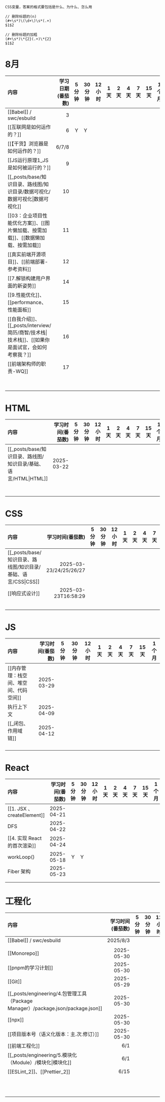 ```
CSS变量，答案的格式要包括是什么、为什么、怎么用

// 删除标题的(n)
(#+\s*)\(\d+\)\s*(.+)
$1$2

// 删除标题的加粗
(#+\s*)\*{2}(.+)\*{2}
$1$2
```


# 8月

| 内容                                                               | 学习日期(番茄数) | 5 分钟 | 30 分钟 | 12 小时 | 1 天 | 2 天 | 4 天 | 7 天 | 15 天 | 1 个月 |
| :--------------------------------------------------------------- | --------: | :--: | ----- | ----- | --- | --- | --- | --- | ---- | ---- |
| [[Babel]] / swc/esbuild                                          |         3 |      |       |       |     |     |     |     |      |      |
| [[互联网是如何运作的？]]                                                   |         6 |  Y   | Y     |       |     |     |     |     |      |      |
| [[【干货】浏览器是如何运作的？]]                                               |     6/7/8 |      |       |       |     |     |     |     |      |      |
| [[JS运行原理1_JS是如何被运行的？]]                                           |         9 |      |       |       |     |     |     |     |      |      |
| [[_posts/base/知识目录、路线图/知识目录/数据可视化/数据可视化\|数据可视化]]                 |        10 |      |       |       |     |     |     |     |      |      |
| [[03：企业项目性能优化方案]]、[[图片懒加载、按需加载]]、[[数据懒加载、按需加载]]                  |        11 |      |       |       |     |     |     |     |      |      |
| [[真实前端开源项目]]、[[前端部署-参考资料]]                                       |        12 |      |       |       |     |     |     |     |      |      |
| [[7.解锁构建用户界面的新姿势]]                                               |        14 |      |       |       |     |     |     |     |      |      |
| [[9.性能优化]]、[[performance、性能面板]]                                  |        15 |      |       |       |     |     |     |     |      |      |
| [[自我介绍]]、[[_posts/interview/简历/商智/技术栈\|技术栈]]、[[如果你是面试官，会如何考察我？]] |        16 |      |       |       |     |     |     |     |      |      |
| [[前端架构师的职责-WQ]]                                                  |        17 |      |       |       |     |     |     |     |      |      |
|                                                                  |           |      |       |       |     |     |     |     |      |      |
|                                                                  |           |      |       |       |     |     |     |     |      |      |
|                                                                  |           |      |       |       |     |     |     |     |      |      |
|                                                                  |           |      |       |       |     |     |     |     |      |      |
|                                                                  |           |      |       |       |     |     |     |     |      |      |
|                                                                  |           |      |       |       |     |     |     |     |      |      |
|                                                                  |           |      |       |       |     |     |     |     |      |      |
|                                                                  |           |      |       |       |     |     |     |     |      |      |



# HTML


| 内容                                       |  学习时间(番茄数) | 5 分钟 | 30 分钟 | 12 小时 | 1 天 | 2 天 | 4 天 | 7 天 | 15 天 | 1 个月 |
| :--------------------------------------- | ---------: | :--: | ----- | ----- | --- | --- | --- | --- | ---- | ---- |
| [[_posts/base/知识目录、路线图/知识目录/基础、语言/HTML\|HTML]] | 2025-03-22 |      |       |       |     |     |     |     |      |      |
|                                          |            |      |       |       |     |     |     |     |      |      |
|                                          |            |      |       |       |     |     |     |     |      |      |
|                                          |            |      |       |       |     |     |     |     |      |      |
|                                          |            |      |       |       |     |     |     |     |      |      |
|                                          |            |      |       |       |     |     |     |     |      |      |
|                                          |            |      |       |       |     |     |     |     |      |      |
|                                          |            |      |       |       |     |     |     |     |      |      |

# CSS 

| 内容                                     |              学习时间(番茄数) | 5 分钟 | 30 分钟 | 12 小时 | 1 天 | 2 天 | 4 天 | 7 天 | 15 天 | 1 个月 |
| :------------------------------------- | ---------------------: | :--: | ----- | ----- | --- | --- | --- | --- | ---- | ---- |
| [[_posts/base/知识目录、路线图/知识目录/基础、语言/CSS\|CSS]] | 2025-03-23/24/25/26/27 |      |       |       |     |     |     |     |      |      |
| [[响应式设计]]                              |    2025-03-23T16:58:29 |      |       |       |     |     |     |     |      |      |
|                                        |                        |      |       |       |     |     |     |     |      |      |
|                                        |                        |      |       |       |     |     |     |     |      |      |
|                                        |                        |      |       |       |     |     |     |     |      |      |
|                                        |                        |      |       |       |     |     |     |     |      |      |
|                                        |                        |      |       |       |     |     |     |     |      |      |
# JS

| 内容                    |  学习时间(番茄数) | 5 分钟 | 30 分钟 | 12 小时 | 1 天 | 2 天 | 4 天 | 7 天 | 15 天 | 1 个月 |
| :-------------------- | ---------: | :--: | ----- | ----- | --- | --- | --- | --- | ---- | ---- |
| [[内存管理：栈空间、堆空间、代码空间]] | 2025-03-29 |      |       |       |     |     |     |     |      |      |
| 执行上下文                 | 2025-04-09 |      |       |       |     |     |     |     |      |      |
| [[_闭包、作用域链]]          | 2025-04-12 |      |       |       |     |     |     |     |      |      |
|                       |            |      |       |       |     |     |     |     |      |      |
|                       |            |      |       |       |     |     |     |     |      |      |
|                       |            |      |       |       |     |     |     |     |      |      |
|                       |            |      |       |       |     |     |     |     |      |      |
# React

| 内容                        |  学习时间(番茄数) | 5 分钟 | 30 分钟 | 12 小时 | 1 天 | 2 天 | 4 天 | 7 天 | 15 天 | 1 个月 |
| :------------------------ | ---------: | :--: | ----- | ----- | --- | --- | --- | --- | ---- | ---- |
| [[1. JSX 、createElement]] | 2025-04-21 |      |       |       |     |     |     |     |      |      |
| DFS                       | 2025-04-22 |      |       |       |     |     |     |     |      |      |
| [[4. 实现 React 的首次渲染]]     | 2025-04-24 |      |       |       |     |     |     |     |      |      |
| workLoop()                | 2025-05-18 |  Y   | Y     |       |     |     |     |     |      |      |
| Fiber 架构                  | 2025-05-23 |      |       |       |     |     |     |     |      |      |
|                           |            |      |       |       |     |     |     |     |      |      |
|                           |            |      |       |       |     |     |     |     |      |      |

# 工程化

| 内容                                                                        |  学习时间(番茄数) | 5 分钟 | 30 分钟 | 12 小时 | 1 天 | 2 天 | 4 天 | 7 天 | 15 天 | 1 个月 |
| :------------------------------------------------------------------------ | ---------: | :--: | ----- | ----- | --- | --- | --- | --- | ---- | ---- |
| [[Babel]] / swc/esbuild                                                   |   2025/8/3 |      |       |       |     |     |     |     |      |      |
|                                                                           |            |      |       |       |     |     |     |     |      |      |
| [[Monorepo]]                                                              | 2025-05-30 |      |       |       |     |     |     |     |      |      |
| [[pnpm的学习计划]]                                                             | 2025-05-30 |      |       |       |     |     |     |     |      |      |
| [[Git]]                                                                   | 2025-05-29 |      |       |       |     |     |     |     |      |      |
| [[_posts/engineering/4.包管理工具（Package Manager）/package.json/package.json]] | 2025-05-30 |      |       |       |     |     |     |     |      |      |
| [[npx]]                                                                   | 2025-05-30 |      |       |       |     |     |     |     |      |      |
| [[项目版本号（语义化版本：主.次.修订）]]                                                   | 2025-05-30 |      |       |       |     |     |     |     |      |      |
| [[前端工程化]]                                                                 |        6/1 |      |       |       |     |     |     |     |      |      |
| [[_posts/engineering/5.模块化（Module）/模块化\|模块化]]                             |        6/1 |      |       |       |     |     |     |     |      |      |
| [[ESLint_2]]、[[Prettier_2]]                                               |       6/15 |      |       |       |     |     |     |     |      |      |
|                                                                           |            |      |       |       |     |     |     |     |      |      |
|                                                                           |            |      |       |       |     |     |     |     |      |      |
|                                                                           |            |      |       |       |     |     |     |     |      |      |
|                                                                           |            |      |       |       |     |     |     |     |      |      |
|                                                                           |            |      |       |       |     |     |     |     |      |      |
|                                                                           |            |      |       |       |     |     |     |     |      |      |
|                                                                           |            |      |       |       |     |     |     |     |      |      |
|                                                                           |            |      |       |       |     |     |     |     |      |      |
|                                                                           |            |      |       |       |     |     |     |     |      |      |
|                                                                           |            |      |       |       |     |     |     |     |      |      |
|                                                                           |            |      |       |       |     |     |     |     |      |      |
